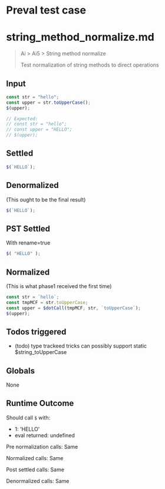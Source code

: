 # Preval test case

# string_method_normalize.md

> Ai > Ai5 > String method normalize
>
> Test normalization of string methods to direct operations

## Input

`````js filename=intro
const str = "hello";
const upper = str.toUpperCase();
$(upper);

// Expected:
// const str = "hello";
// const upper = "HELLO";
// $(upper);
`````


## Settled


`````js filename=intro
$(`HELLO`);
`````


## Denormalized
(This ought to be the final result)

`````js filename=intro
$(`HELLO`);
`````


## PST Settled
With rename=true

`````js filename=intro
$( "HELLO" );
`````


## Normalized
(This is what phase1 received the first time)

`````js filename=intro
const str = `hello`;
const tmpMCF = str.toUpperCase;
const upper = $dotCall(tmpMCF, str, `toUpperCase`);
$(upper);
`````


## Todos triggered


- (todo) type trackeed tricks can possibly support static $string_toUpperCase


## Globals


None


## Runtime Outcome


Should call `$` with:
 - 1: 'HELLO'
 - eval returned: undefined

Pre normalization calls: Same

Normalized calls: Same

Post settled calls: Same

Denormalized calls: Same
